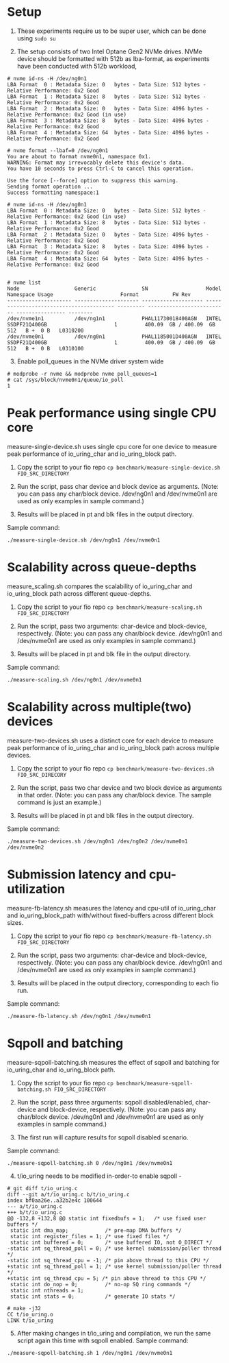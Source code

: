 Setup
=====

1. These experiments require us to be super user, which can be done using ```sudo su```

2. The setup consists of two Intel Optane Gen2 NVMe drives. NVMe device should
be formatted with 512b as lba-format, as experiments have been conducted with 512b workload,
```
# nvme id-ns -H /dev/ng0n1
LBA Format  0 : Metadata Size: 0   bytes - Data Size: 512 bytes - Relative Performance: 0x2 Good
LBA Format  1 : Metadata Size: 8   bytes - Data Size: 512 bytes - Relative Performance: 0x2 Good
LBA Format  2 : Metadata Size: 0   bytes - Data Size: 4096 bytes - Relative Performance: 0x2 Good (in use)
LBA Format  3 : Metadata Size: 8   bytes - Data Size: 4096 bytes - Relative Performance: 0x2 Good
LBA Format  4 : Metadata Size: 64  bytes - Data Size: 4096 bytes - Relative Performance: 0x2 Good

# nvme format --lbaf=0 /dev/ng0n1
You are about to format nvme0n1, namespace 0x1.
WARNING: Format may irrevocably delete this device's data.
You have 10 seconds to press Ctrl-C to cancel this operation.

Use the force [--force] option to suppress this warning.
Sending format operation ...
Success formatting namespace:1

# nvme id-ns -H /dev/ng0n1
LBA Format  0 : Metadata Size: 0   bytes - Data Size: 512 bytes - Relative Performance: 0x2 Good (in use)
LBA Format  1 : Metadata Size: 8   bytes - Data Size: 512 bytes - Relative Performance: 0x2 Good
LBA Format  2 : Metadata Size: 0   bytes - Data Size: 4096 bytes - Relative Performance: 0x2 Good
LBA Format  3 : Metadata Size: 8   bytes - Data Size: 4096 bytes - Relative Performance: 0x2 Good
LBA Format  4 : Metadata Size: 64  bytes - Data Size: 4096 bytes - Relative Performance: 0x2 Good


# nvme list
Node                  Generic               SN                   Model                                    Namespace Usage                      Format           FW Rev
--------------------- --------------------- -------------------- ---------------------------------------- --------- -------------------------- ---------------- --------
/dev/nvme1n1          /dev/ng1n1            PHAL11730018400AGN   INTEL SSDPF21Q400GB                      1         400.09  GB / 400.09  GB    512   B +  0 B   L0310200
/dev/nvme0n1          /dev/ng0n1            PHAL1185001D400AGN   INTEL SSDPF21Q400GB                      1         400.09  GB / 400.09  GB    512   B +  0 B   L0310100
```

3. Enable poll_queues in the NVMe driver system wide
```
# modprobe -r nvme && modprobe nvme poll_queues=1
# cat /sys/block/nvme0n1/queue/io_poll
1
```

Peak performance using single CPU core
======================================
measure-single-device.sh uses single cpu core for one device to measure peak
performance of io_uring_char and io_uring_block path.

1. Copy the script to your fio repo ```cp benchmark/measure-single-device.sh FIO_SRC_DIRECTORY```

2. Run the script, pass char device and block device as arguments. (Note: you can pass any char/block device. /dev/ng0n1 and /dev/nvme0n1 are used as only examples in sample command.)

3. Results will be placed in pt and blk files in the output directory.

Sample command:
```
./measure-single-device.sh /dev/ng0n1 /dev/nvme0n1
```

Scalability across queue-depths
===============================
measure_scaling.sh compares the scalability of io_uring_char and io_uring_block path
across different queue-depths.

1. Copy the script to your fio repo ```cp benchmark/measure-scaling.sh FIO_SRC_DIRECTORY```

2. Run the script, pass two arguments: char-device and block-device, respectively. (Note: you can pass any char/block device. /dev/ng0n1 and /dev/nvme0n1 are used as only examples in sample command.)

3. Results will be placed in pt and blk file in the output directory.

Sample command:
```
./measure-scaling.sh /dev/ng0n1 /dev/nvme0n1
```

Scalability across multiple(two) devices
===================================
measure-two-devices.sh uses a distinct core for each device to measure peak performance
of io_uring_char and io_uring_block path across multiple devices.

1. Copy the script to your fio repo  ```cp benchmark/measure-two-devices.sh FIO_SRC_DIRECORY```

2. Run the script, pass two char device and two block device as arguments in that order. (Note: you can pass any char/block device. The sample command is just an example.)

3. Results will be placed in pt and blk files in the output directory.

Sample command:
```
./measure-two-devices.sh /dev/ng0n1 /dev/ng0n2 /dev/nvme0n1 /dev/nvme0n2
```

Submission latency and cpu-utilization
=======================================
measure-fb-latency.sh measures the latency and cpu-util of io_uring_char and io_uring_block_path with/without fixed-buffers
across different block sizes.

1. Copy the script to your fio repo  ```cp benchmark/measure-fb-latency.sh FIO_SRC_DIRECTORY```

2. Run the script, pass two arguments: char-device and block-device, respectively. (Note: you can pass any char/block device. /dev/ng0n1 and /dev/nvme0n1 are used as only examples in sample command.)

3. Results will be placed in the output directory, corresponding to each fio run.

Sample command:
```
./measure-fb-latency.sh /dev/ng0n1 /dev/nvme0n1
```

Sqpoll and batching
===================
measure-sqpoll-batching.sh measures the effect of sqpoll and batching for io_uring_char
and io_uring_block path.

1. Copy the script to your fio repo  ```cp benchmark/measure-sqpoll-batching.sh FIO_SRC_DIRECTORY```

2. Run the script, pass three arguments: sqpoll disabled/enabled, char-device and block-device, respectively. (Note: you can pass any char/block device. /dev/ng0n1 and /dev/nvme0n1 are used as only examples in sample command.)

3. The first run will capture results for sqpoll disabled scenario.

Sample command:
```
./measure-sqpoll-batching.sh 0 /dev/ng0n1 /dev/nvme0n1
```

4. t/io_uring needs to be modified in-order-to enable sqpoll -
```
# git diff t/io_uring.c
diff --git a/t/io_uring.c b/t/io_uring.c
index bf0aa26e..a32b2e4c 100644
--- a/t/io_uring.c
+++ b/t/io_uring.c
@@ -132,8 +132,8 @@ static int fixedbufs = 1;   /* use fixed user buffers */
 static int dma_map;            /* pre-map DMA buffers */
 static int register_files = 1; /* use fixed files */
 static int buffered = 0;       /* use buffered IO, not O_DIRECT */
-static int sq_thread_poll = 0; /* use kernel submission/poller thread */
-static int sq_thread_cpu = -1; /* pin above thread to this CPU */
+static int sq_thread_poll = 1; /* use kernel submission/poller thread */
+static int sq_thread_cpu = 5; /* pin above thread to this CPU */
 static int do_nop = 0;         /* no-op SQ ring commands */
 static int nthreads = 1;
 static int stats = 0;          /* generate IO stats */

# make -j32
CC t/io_uring.o
LINK t/io_uring
```

5. After making changes in t/io_uring and compilation, we run the same script again
   this time with sqpoll enabled.
Sample command:
```
./measure-sqpoll-batching.sh 1 /dev/ng0n1 /dev/nvme0n1
```
